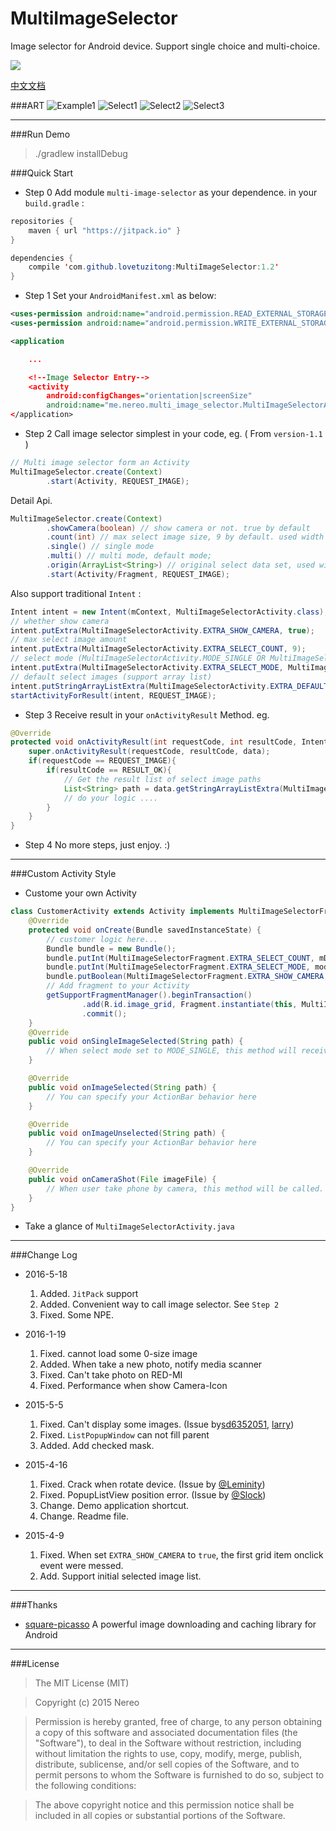 # MultiImageSelector
Image selector for Android device. Support single choice and multi-choice.

[![](https://jitpack.io/v/lovetuzitong/MultiImageSelector.svg)](https://jitpack.io/#eicky/MultiImageSelector)

[中文文档](README_zh.md)

###ART
![Example1](art/example_1.png) ![Select1](art/select_1.png) ![Select2](art/select_2.png) ![Select3](art/select_3.png)

-------------------

###Run Demo

>./gradlew installDebug

###Quick Start
* Step 0
Add module `multi-image-selector` as your dependence. in your `build.gradle` :
```java
repositories {
    maven { url "https://jitpack.io" }
}

dependencies {
    compile 'com.github.lovetuzitong:MultiImageSelector:1.2'
}
```

* Step 1 
Set your `AndroidManifest.xml` as below:
```xml
<uses-permission android:name="android.permission.READ_EXTERNAL_STORAGE" />
<uses-permission android:name="android.permission.WRITE_EXTERNAL_STORAGE" />

<application

    ...

    <!--Image Selector Entry-->
    <activity
        android:configChanges="orientation|screenSize"
        android:name="me.nereo.multi_image_selector.MultiImageSelectorActivity" />
</application>
```

* Step 2
Call image selector simplest in your code, eg. ( From `version-1.1` )

``` java
// Multi image selector form an Activity
MultiImageSelector.create(Context)
        .start(Activity, REQUEST_IMAGE);
```

Detail Api.
``` java
MultiImageSelector.create(Context)
        .showCamera(boolean) // show camera or not. true by default
        .count(int) // max select image size, 9 by default. used width #.multi()
        .single() // single mode
        .multi() // multi mode, default mode;
        .origin(ArrayList<String>) // original select data set, used width #.multi()
        .start(Activity/Fragment, REQUEST_IMAGE);
```

Also support traditional `Intent` :
``` java
Intent intent = new Intent(mContext, MultiImageSelectorActivity.class);
// whether show camera
intent.putExtra(MultiImageSelectorActivity.EXTRA_SHOW_CAMERA, true);
// max select image amount
intent.putExtra(MultiImageSelectorActivity.EXTRA_SELECT_COUNT, 9);
// select mode (MultiImageSelectorActivity.MODE_SINGLE OR MultiImageSelectorActivity.MODE_MULTI)
intent.putExtra(MultiImageSelectorActivity.EXTRA_SELECT_MODE, MultiImageSelectorActivity.MODE_MULTI);
// default select images (support array list)
intent.putStringArrayListExtra(MultiImageSelectorActivity.EXTRA_DEFAULT_SELECTED_LIST, defaultDataArray);
startActivityForResult(intent, REQUEST_IMAGE);
```

* Step 3
Receive result in your `onActivityResult` Method. eg.
```java
@Override
protected void onActivityResult(int requestCode, int resultCode, Intent data) {
    super.onActivityResult(requestCode, resultCode, data);
    if(requestCode == REQUEST_IMAGE){
        if(resultCode == RESULT_OK){
	        // Get the result list of select image paths
            List<String> path = data.getStringArrayListExtra(MultiImageSelectorActivity.EXTRA_RESULT);
            // do your logic ....
        }
    }
}
```

* Step 4
No more steps, just enjoy. :)

-------------------

###Custom Activity Style
* Custome your own Activity
```java
class CustomerActivity extends Activity implements MultiImageSelectorFragment.Callback{
	@Override
    protected void onCreate(Bundle savedInstanceState) {
		// customer logic here...
		Bundle bundle = new Bundle();
        bundle.putInt(MultiImageSelectorFragment.EXTRA_SELECT_COUNT, mDefaultCount);
        bundle.putInt(MultiImageSelectorFragment.EXTRA_SELECT_MODE, mode);
        bundle.putBoolean(MultiImageSelectorFragment.EXTRA_SHOW_CAMERA, isShow);
        // Add fragment to your Activity
        getSupportFragmentManager().beginTransaction()
                .add(R.id.image_grid, Fragment.instantiate(this, MultiImageSelectorFragment.class.getName(), bundle))
                .commit();
	}
	@Override
    public void onSingleImageSelected(String path) {
        // When select mode set to MODE_SINGLE, this method will received result from fragment
    }

    @Override
    public void onImageSelected(String path) {
        // You can specify your ActionBar behavior here 
    }

    @Override
    public void onImageUnselected(String path) {
        // You can specify your ActionBar behavior here 
    }

    @Override
    public void onCameraShot(File imageFile) {
        // When user take phone by camera, this method will be called.
    }
}
```
* Take a glance of `MultiImageSelectorActivity.java`

-------------------

###Change Log

* 2016-5-18
    1. Added. `JitPack` support
    2. Added. Convenient way to call image selector. See `Step 2`
    3. Fixed. Some NPE.

* 2016-1-19
    1. Fixed. cannot load some 0-size image
    2. Added. When take a new photo, notify media scanner
    3. Fixed. Can't take photo on RED-MI
    4. Fixed. Performance when show Camera-Icon

* 2015-5-5
    1. Fixed. Can't display some images. (Issue by[sd6352051](https://github.com/sd6352051), [larry](https://github.com/18611480882))
    2. Fixed. `ListPopupWindow` can not fill parent
    3. Added. Add checked mask.

* 2015-4-16
    1. Fixed. Crack when rotate device. (Issue by [@Leminity](https://github.com/Leminity))
    2. Fixed. PopupListView position error. (Issue by [@Slock](https://github.com/Slock))
    3. Change. Demo application shortcut.
    4. Change. Readme file.

* 2015-4-9
    1. Fixed. When set `EXTRA_SHOW_CAMERA` to `true`, the first grid item onclick event were messed.
    2. Add. Support initial selected image list.

-------------------

###Thanks

* [square-picasso](https://github.com/square/picasso) A powerful image downloading and caching library for Android 

-------------------

###License
>The MIT License (MIT)

>Copyright (c) 2015 Nereo

>Permission is hereby granted, free of charge, to any person obtaining a copy
of this software and associated documentation files (the "Software"), to deal
in the Software without restriction, including without limitation the rights
to use, copy, modify, merge, publish, distribute, sublicense, and/or sell
copies of the Software, and to permit persons to whom the Software is
furnished to do so, subject to the following conditions:

>The above copyright notice and this permission notice shall be included in all
copies or substantial portions of the Software.